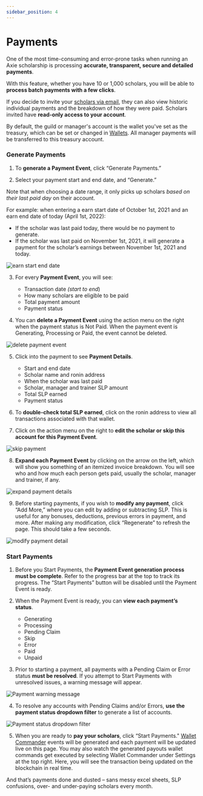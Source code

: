 ```yaml
---
sidebar_position: 4
---
```


# Payments

One of the most time-consuming and error-prone tasks when running an Axie scholarship is processing **accurate, transparent, secure and detailed payments**.

With this feature, whether you have 10 or 1,000 scholars, you will be able to **process batch payments with a few clicks**.

If you decide to invite your [scholars via email](user-management.md#invite-user-from-user-management), they can also view historic individual payments and the breakdown of how they were paid. Scholars invited have **read-only access to your account**.

By default, the guild or manager's account is the wallet you've set as the treasury, which can be set or changed in [Wallets](wallets.md). All manager payments will be transferred to this treasury account. 

### Generate Payments

1. To **generate a Payment Event**, click “Generate Payments.”

2. Select your payment start and end date, and “Generate.”

Note that when choosing a date range, it only picks up scholars _based on their last paid day_ on their account.

For example: when entering a earn start date of October 1st, 2021 and an earn end date of today (April 1st, 2022): 

* If the scholar was last paid today, there would be no payment to generate.
* If the scholar was last paid on November 1st, 2021, it will generate a payment for the scholar’s earnings between November 1st, 2021 and today.

![earn start end date](04_Payments_Enter_Start_End_Date.gif)

3. For every **Payment Event**, you will see:

    * Transaction date _(start to end_)
    * How many scholars are eligible to be paid
    * Total payment amount
    * Payment status

4. You can **delete a Payment Event** using the action menu on the right when the payment status is Not Paid. When the payment event is Generating, Processing or Paid, the event cannot be deleted.

![delete payment event](04_Payments_Delete.gif)

5. Click into the payment to see **Payment Details**.
    * Start and end date
    * Scholar name and ronin address
    * When the scholar was last paid
    * Scholar, manager and trainer SLP amount
    * Total SLP earned
    * Payment status

6. To **double-check total SLP earned**, click on the ronin address to view all transactions associated with that wallet.

7. Click on the action menu on the right to **edit the scholar or skip this account for this Payment Event**.

![skip payment](04_Payments_Skip.gif)

8. **Expand each Payment Event** by clicking on the arrow on the left, which will show you something of an itemized invoice breakdown. You will see who and how much each person gets paid, usually the scholar, manager and trainer, if any.

![expand payment details](04_Payments_Expand_Detail.gif)

9. Before starting payments, if you wish to **modify any payment**, click “Add More,” where you can edit by adding or subtracting SLP. This is useful for any bonuses, deductions, previous errors in payment, and more. After making any modification, click “Regenerate” to refresh the page. This should take a few seconds.

![modify payment detail](04_Payments_Add_SLP.gif)

### Start Payments

1. Before you Start Payments, the **Payment Event generation process must be complete**. Refer to the progress bar at the top to track its progress. The “Start Payments” button will be disabled until the Payment Event is ready. 

2. When the Payment Event is ready, you can **view each payment’s status**. 

    * Generating
    * Processing
    * Pending Claim
    * Skip
    * Error
    * Paid
    * Unpaid

3. Prior to starting a payment, all payments with a Pending Claim or Error status **must be resolved**. If you attempt to Start Payments with unresolved issues, a warning message will appear. 

![Payment warning message](04_Payments_Error.gif)

4. To resolve any accounts with Pending Claims and/or Errors, **use the payment status dropdown filter** to generate a list of accounts.

![Payment status dropdown filter](04_Payments_Status-Filter.gif)


5. When you are ready to **pay your scholars**, click “Start Payments." [Wallet Commander](wallet-commander.md) events will be generated and each payment will be updated live on this page. You may also watch the generated payouts wallet commands get executed by selecting Wallet Commander under Settings at the top right. Here, you will see the transaction being updated on the blockchain in real time.

And that’s payments done and dusted – sans messy excel sheets, SLP confusions, over- and under-paying scholars every month.
